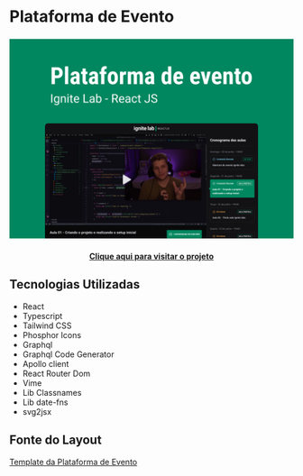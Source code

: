 <h1>Plataforma de Evento</h1>
<h3 align = "center">
<img src="./readmeImages/coverImage.png">

<h4 align = "center"><a href = "https://ignite-lab-event-platform-navy.vercel.app/" target="_blank">Clique aqui para visitar o projeto</a></h4>
</h3>

<h2>Tecnologias Utilizadas</h2>

<ul>
  <li>React</li>
  <li>Typescript</li>
  <li>Tailwind CSS</li>
  <li>Phosphor Icons</li>
  <li>Graphql</li>
  <li>Graphql Code Generator</li>
  <li>Apollo client</li>
  <li>React Router Dom</li>
  <li>Vime</li>
  <li>Lib Classnames</li>
  <li>Lib date-fns</li>
  <li>svg2jsx</li>
 </ul>
 
<h2>Fonte do Layout</h2>
<a href = "https://www.figma.com/community/file/1120711251998877938" target="_blank">Template da Plataforma de Evento</a>
